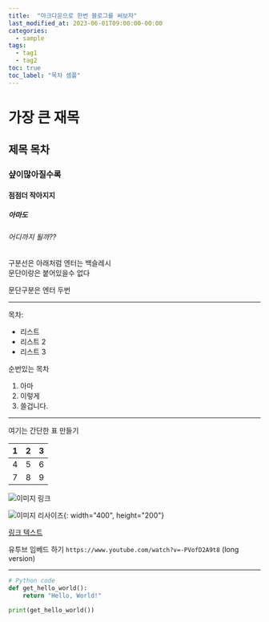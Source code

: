 ```yaml
---
title:  "마크다운으로 한번 블로그를 써보자"
last_modified_at: 2023-06-01T09:00:00-00:00
categories: 
  - sample
tags:
  - tag1
  - tag2
toc: true
toc_label: "목차 셈플"
---
```


# 가장 큰 재목

## 제목 목차

### 샾이많아질수록

#### 점점더 작아지지

##### 아마도

###### 어디까지 될까??



구분선은 아래처럼 엔터는 백슬레시\
문단이랑은 붙어있을수 없다

문단구분은 엔터 두번

---

목차:
- 리스트
- 리스트 2 
- 리스트 3

순번있는 목차
1. 아마
2. 이렇게
3. 쓸겁니다.
---

여기는 간단한 표 만들기

| 1 | 2 | 3 |
|---|---|---|
| 4 | 5 | 6 |
| 7 | 8 | 9 |

![이미지 링크](https://example.com/image.jpg)

![이미지 리사이즈](https://example.com/image.jpg){: width="400", height="200"}

[링크 텍스트](https://example.com)

유투브 임베드 하기 `https://www.youtube.com/watch?v=-PVofD2A9t8` (long version)

---

```python
# Python code
def get_hello_world():
    return "Hello, World!"

print(get_hello_world())
```